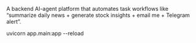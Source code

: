 A backend AI-agent platform that automates task workflows like “summarize daily news + generate stock insights + email me + Telegram alert”.

uvicorn app.main:app --reload
